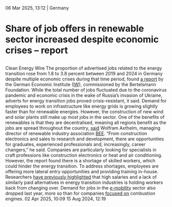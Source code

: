 06 Mar 2025, 13:12
| 
Germany
# Share of job offers in renewable sector increased despite economic crises – report
## 
Clean Energy Wire
The proportion of advertised jobs related to the energy transition rose from 1.8 to 3.8 percent between 2019 and 2024 in Germany despite multiple economic crises during that time period, found [a report](https://www.bertelsmann-stiftung.de/de/publikationen/publikation/did/die-energiewende-als-jobmotor) by the German Economic Institute ([IW](https://www.cleanenergywire.org/experts/german-economic-institute-iw)), commissioned by the Bertelsmann Foundation. While the total number of jobs fluctuated due to the coronavirus pandemic and economic crisis in the wake of Russia’s invasion of Ukraine, adverts for energy transition jobs proved crisis-resistant, it said. Demand for employees to work on infrastructure like energy grids is growing slightly faster than for renewable energies. However, the construction of new wind and solar plants still make up most jobs in the sector.
One of the benefits of renewables is that they are decentralised, meaning all regions benefit as the jobs are spread throughout the country, [said](https://www.bee-ev.de/service/pressemitteilungen/beitrag/erneuerbaren-branche-bleibt-jobmotor) Wolfram Axthelm, managing director of renewable industry association [BEE](https://www.cleanenergywire.org/experts/bee-german-renewable-energy-federation). “From construction electronics and sales to research and development, there are opportunities for graduates, experienced professionals and, increasingly, career changers,” he said.
Companies are particularly looking for specialists in craft professions like construction electronics or heat and air conditioning. However, the report found there is a shortage of skilled workers, which could hinder the energy transition. To address shortages, employees are offering more lateral entry opportunities and providing training in-house.
Researchers [have previously highlighted](https://www.cleanenergywire.org/news/major-barriers-just-transition-workers-emission-intensive-industries-europe-researchers) that high salaries and a lack of similarly paid alternatives in energy transition industries is holding workers back from changing over. Demand for jobs in the [e-mobility](https://www.cleanenergywire.org/glossary/letter_e#e-mobility) sector also dropped last year, more so than for companies [focused on](https://www.cleanenergywire.org/news/falling-job-vacancies-reflect-struggling-e-car-sector-germany-research-institute) combustion engines.
02 Apr 2025, 10:09
15 Aug 2024, 12:19